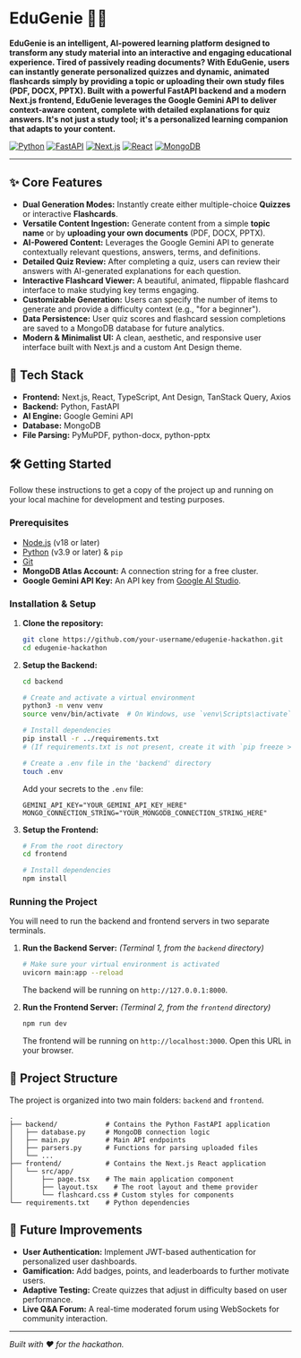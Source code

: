 # EduGenie 🧞‍♂️

**EduGenie is an intelligent, AI-powered learning platform designed to transform any study material into an interactive and engaging educational experience. Tired of passively reading documents? With EduGenie, users can instantly generate personalized quizzes and dynamic, animated flashcards simply by providing a topic or uploading their own study files (PDF, DOCX, PPTX). Built with a powerful FastAPI backend and a modern Next.js frontend, EduGenie leverages the Google Gemini API to deliver context-aware content, complete with detailed explanations for quiz answers. It's not just a study tool; it's a personalized learning companion that adapts to your content.**

[![Python](https://img.shields.io/badge/Python-3776AB?style=for-the-badge&logo=python&logoColor=white)](https://www.python.org/)
[![FastAPI](https://img.shields.io/badge/FastAPI-009688?style=for-the-badge&logo=fastapi&logoColor=white)](https://fastapi.tiangolo.com/)
[![Next.js](https://img.shields.io/badge/next.js-000000?style=for-the-badge&logo=nextdotjs&logoColor=white)](https://nextjs.org/)
[![React](https://img.shields.io/badge/React-61DAFB?style=for-the-badge&logo=react&logoColor=black)](https://reactjs.org/)
[![MongoDB](https://img.shields.io/badge/MongoDB-47A248?style=for-the-badge&logo=mongodb&logoColor=white)](https://www.mongodb.com/)

---

## ✨ Core Features

-   **Dual Generation Modes:** Instantly create either multiple-choice **Quizzes** or interactive **Flashcards**.
-   **Versatile Content Ingestion:** Generate content from a simple **topic name** or by **uploading your own documents** (PDF, DOCX, PPTX).
-   **AI-Powered Content:** Leverages the Google Gemini API to generate contextually relevant questions, answers, terms, and definitions.
-   **Detailed Quiz Review:** After completing a quiz, users can review their answers with AI-generated explanations for each question.
-   **Interactive Flashcard Viewer:** A beautiful, animated, flippable flashcard interface to make studying key terms engaging.
-   **Customizable Generation:** Users can specify the number of items to generate and provide a difficulty context (e.g., "for a beginner").
-   **Data Persistence:** User quiz scores and flashcard session completions are saved to a MongoDB database for future analytics.
-   **Modern & Minimalist UI:** A clean, aesthetic, and responsive user interface built with Next.js and a custom Ant Design theme.

## 🚀 Tech Stack

-   **Frontend:** Next.js, React, TypeScript, Ant Design, TanStack Query, Axios
-   **Backend:** Python, FastAPI
-   **AI Engine:** Google Gemini API
-   **Database:** MongoDB
-   **File Parsing:** PyMuPDF, python-docx, python-pptx

## 🛠️ Getting Started

Follow these instructions to get a copy of the project up and running on your local machine for development and testing purposes.

### Prerequisites

-   [Node.js](https://nodejs.org/) (v18 or later)
-   [Python](https://www.python.org/) (v3.9 or later) & `pip`
-   [Git](https://git-scm.com/)
-   **MongoDB Atlas Account:** A connection string for a free cluster.
-   **Google Gemini API Key:** An API key from [Google AI Studio](https://aistudio.google.com/app/apikey).

### Installation & Setup

1.  **Clone the repository:**
    ```bash
    git clone https://github.com/your-username/edugenie-hackathon.git
    cd edugenie-hackathon
    ```

2.  **Setup the Backend:**
    ```bash
    cd backend

    # Create and activate a virtual environment
    python3 -m venv venv
    source venv/bin/activate  # On Windows, use `venv\Scripts\activate`

    # Install dependencies
    pip install -r ../requirements.txt 
    # (If requirements.txt is not present, create it with `pip freeze > requirements.txt` after installing packages from the guide)

    # Create a .env file in the 'backend' directory
    touch .env
    ```
    Add your secrets to the `.env` file:
    ```env
    GEMINI_API_KEY="YOUR_GEMINI_API_KEY_HERE"
    MONGO_CONNECTION_STRING="YOUR_MONGODB_CONNECTION_STRING_HERE"
    ```

3.  **Setup the Frontend:**
    ```bash
    # From the root directory
    cd frontend

    # Install dependencies
    npm install
    ```

### Running the Project

You will need to run the backend and frontend servers in two separate terminals.

1.  **Run the Backend Server:**
    *(Terminal 1, from the `backend` directory)*
    ```bash
    # Make sure your virtual environment is activated
    uvicorn main:app --reload
    ```
    The backend will be running on `http://127.0.0.1:8000`.

2.  **Run the Frontend Server:**
    *(Terminal 2, from the `frontend` directory)*
    ```bash
    npm run dev
    ```
    The frontend will be running on `http://localhost:3000`. Open this URL in your browser.

## 📁 Project Structure

The project is organized into two main folders: `backend` and `frontend`.

```
.
├── backend/            # Contains the Python FastAPI application
│   ├── database.py     # MongoDB connection logic
│   ├── main.py         # Main API endpoints
│   ├── parsers.py      # Functions for parsing uploaded files
│   └── ...
├── frontend/           # Contains the Next.js React application
│   └── src/app/
│       ├── page.tsx    # The main application component
│       ├── layout.tsx    # The root layout and theme provider
│       └── flashcard.css # Custom styles for components
└── requirements.txt    # Python dependencies
```

## 🔮 Future Improvements

-   **User Authentication:** Implement JWT-based authentication for personalized user dashboards.
-   **Gamification:** Add badges, points, and leaderboards to further motivate users.
-   **Adaptive Testing:** Create quizzes that adjust in difficulty based on user performance.
-   **Live Q&A Forum:** A real-time moderated forum using WebSockets for community interaction.

---
*Built with ❤️ for the hackathon.*
